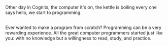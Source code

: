 Other day in Cognits, the computer it's on, the kettle is boiling every one
says hello, we start to programming.<br>

<br>Ever wanted to make a program from scratch? Programming can be a very rewarding experience. All the great computer programmers started just like you: with no knowledge but a willingness to read, study, and practice.<br><br>
